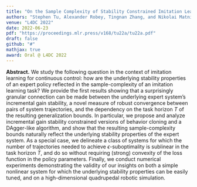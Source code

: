 ```yaml
---
title: "On the Sample Complexity of Stability Constrained Imitation Learning"
authors: "Stephen Tu, Alexander Robey, Tingnan Zhang, and Nikolai Matni"
venue: "L4DC 2022"
date: 2022-06-23
pdf: "https://proceedings.mlr.press/v168/tu22a/tu22a.pdf"
draft: false
github: "#"
mathjax: true
award: Oral @ L4DC 2022
---
```


**Abstract.** We study the following question in the context of imitation learning for continuous control: how are the underlying stability properties of an expert policy reflected in the sample-complexity of an imitation learning task? We provide the first results showing that a surprisingly granular connection can be made between the underlying expert system’s incremental gain stability, a novel measure of robust convergence between pairs of system trajectories, and the dependency on the task horizon $T$ of the resulting generalization bounds. In particular, we propose and analyze incremental gain stability constrained versions of behavior cloning and a DAgger-like algorithm, and show that the resulting sample-complexity bounds naturally reflect the underlying stability properties of the expert system. As a special case, we delineate a class of systems for which the number of trajectories needed to achieve $\epsilon$-suboptimality is sublinear in the task horizon $T$, and do so without requiring (strong) convexity of the loss function in the policy parameters. Finally, we conduct numerical experiments demonstrating the validity of our insights on both a simple nonlinear system for which the underlying stability properties can be easily tuned, and on a high-dimensional quadrupedal robotic simulation.
